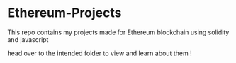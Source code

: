 # Ethereum-Projects

This repo contains my projects made for Ethereum blockchain using solidity and javascript

head over to the intended folder to view and learn about them !
